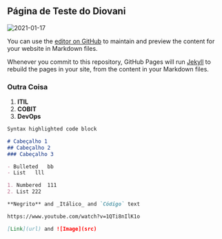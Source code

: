 ## Página de Teste do Diovani


![2021-01-17](https://user-images.githubusercontent.com/104116142/164909377-cca6cf03-337c-4122-a090-5dd6a7bfd1da.jpg)

You can use the [editor on GitHub](https://github.com/diovanidostatny/diovanidostatny.github.io/edit/main/README.md) to maintain and preview the content for your website in Markdown files.

Whenever you commit to this repository, GitHub Pages will run [Jekyll](https://jekyllrb.com/) to rebuild the pages in your site, from the content in your Markdown files. 


### Outra Coisa

1. **ITIL**
2. **COBIT**
3. **DevOps**

```markdown
Syntax highlighted code block

# Cabeçalho 1
## Cabeçalho 2
### Cabeçalho 3

- Bulleted   bb
- List   lll

1. Numbered  111
2. List 222

**Negrito** and _Itálico_ and `Código` text

https://www.youtube.com/watch?v=1QTi8nIlK1o

[Link](url) and ![Image](src)
```

